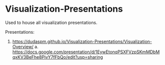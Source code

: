 # Visualization-Presentations
Used to house all visualization presentations. 

Presentations:
1. https://dudaspm.github.io/Visualization-Presentations/Visualization-Overview/
  a. https://docs.google.com/presentation/d/1EywEtonqPSXFVzpSKmMDbMqxKV3BeFhe8PivY7fFbQo/edit?usp=sharing
